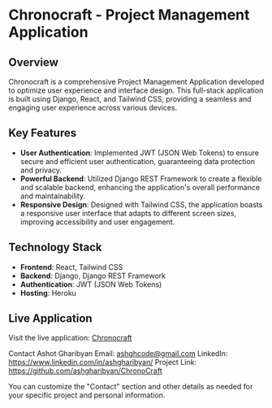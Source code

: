 # Chronocraft - Project Management Application

## Overview
Chronocraft is a comprehensive Project Management Application developed to optimize user experience and interface design. This full-stack application is built using Django, React, and Tailwind CSS, providing a seamless and engaging user experience across various devices.

## Key Features
- **User Authentication**: Implemented JWT (JSON Web Tokens) to ensure secure and efficient user authentication, guaranteeing data protection and privacy.
- **Powerful Backend**: Utilized Django REST Framework to create a flexible and scalable backend, enhancing the application's overall performance and maintainability.
- **Responsive Design**: Designed with Tailwind CSS, the application boasts a responsive user interface that adapts to different screen sizes, improving accessibility and user engagement.

## Technology Stack
- **Frontend**: React, Tailwind CSS
- **Backend**: Django, Django REST Framework
- **Authentication**: JWT (JSON Web Tokens)
- **Hosting**: Heroku

## Live Application
Visit the live application: [Chronocraft](https://chronocraftusa.com/)

Contact
Ashot Gharibyan
Email: ashghcode@gmail.com
LinkedIn: https://www.linkedin.com/in/ashgharibyan/
Project Link: https://github.com/ashgharibyan/ChronoCraft


You can customize the "Contact" section and other details as needed for your specific project and personal information.





